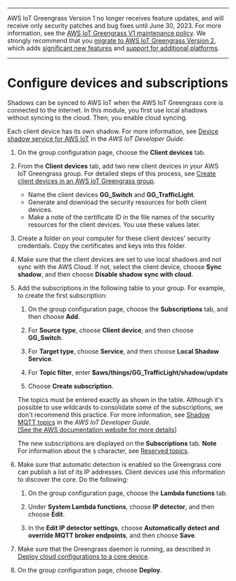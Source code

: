 --------

AWS IoT Greengrass Version 1 no longer receives feature updates, and will receive only security patches and bug fixes until June 30, 2023\. For more information, see the [AWS IoT Greengrass V1 maintenance policy](https://docs.aws.amazon.com/greengrass/v1/developerguide/maintenance-policy.html)\. We strongly recommend that you [migrate to AWS IoT Greengrass Version 2](https://docs.aws.amazon.com/greengrass/v2/developerguide/move-from-v1.html), which adds [significant new features](https://docs.aws.amazon.com/greengrass/v2/developerguide/greengrass-v2-whats-new.html) and [support for additional platforms](https://docs.aws.amazon.com/greengrass/v2/developerguide/operating-system-feature-support-matrix.html)\.

--------

# Configure devices and subscriptions<a name="config-dev-subs"></a>

Shadows can be synced to AWS IoT when the AWS IoT Greengrass core is connected to the internet\. In this module, you first use local shadows without syncing to the cloud\. Then, you enable cloud syncing\.

Each client device has its own shadow\. For more information, see [Device shadow service for AWS IoT](https://docs.aws.amazon.com/iot/latest/developerguide/iot-device-shadows.html) in the *AWS IoT Developer Guide*\.

1. On the group configuration page, choose the **Client devices** tab\.

1. From the **Client devices** tab, add two new client devices in your AWS IoT Greengrass group\. For detailed steps of this process, see [Create client devices in an AWS IoT Greengrass group](device-group.md)\.
   + Name the client devices **GG\_Switch** and **GG\_TrafficLight**\.
   + Generate and download the security resources for both client devices\.
   + Make a note of the certificate ID in the file names of the security resources for the client devices\. You use these values later\.

1. Create a folder on your computer for these client devices' security credentials\. Copy the certificates and keys into this folder\.

1. Make sure that the client devices are set to use local shadows and not sync with the AWS Cloud\. If not, select the client device, choose **Sync shadow**, and then choose **Disable shadow sync with cloud**\.

1. <a name="module5-subscriptions"></a>Add the subscriptions in the following table to your group\. For example, to create the first subscription:

   1. On the group configuration page, choose the **Subscriptions** tab, and then choose **Add**\.

   1. For **Source type**, choose **Client device**, and then choose **GG\_Switch**\.

   1. For **Target type**, choose **Service**, and then choose **Local Shadow Service**\.

   1. For **Topic filter**, enter **$aws/things/GG\_TrafficLight/shadow/update**

   1. Choose **Create subscription**\.

   The topics must be entered exactly as shown in the table\. Although it's possible to use wildcards to consolidate some of the subscriptions, we don't recommend this practice\. For more information, see [Shadow MQTT topics](https://docs.aws.amazon.com/iot/latest/developerguide/device-shadow-mqtt.html) in the *AWS IoT Developer Guide*\.    
[\[See the AWS documentation website for more details\]](http://docs.aws.amazon.com/greengrass/v1/developerguide/config-dev-subs.html)

   The new subscriptions are displayed on the **Subscriptions** tab\.
**Note**  
For information about the `$` character, see [Reserved topics](https://docs.aws.amazon.com/iot/latest/developerguide/topics.html#reserved-topics)\.

1. <a name="enable-automatic-detection"></a>Make sure that automatic detection is enabled so the Greengrass core can publish a list of its IP addresses\. Client devices use this information to discover the core\. Do the following:

   1. On the group configuration page, choose the **Lambda functions** tab\.

   1. Under **System Lambda functions**, choose **IP detector**, and then choose **Edit**\.

   1. In the **Edit IP detector settings**, choose **Automatically detect and override MQTT broker endpoints**, and then choose **Save**\.

1. Make sure that the Greengrass daemon is running, as described in [Deploy cloud configurations to a core device](configs-core.md)\.

1. <a name="console-actions-deploy"></a>On the group configuration page, choose **Deploy**\.
